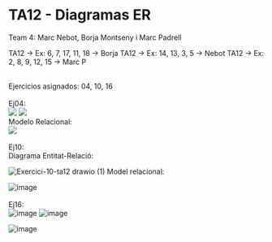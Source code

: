 # TA12 - Diagramas ER
Team 4: Marc Nebot, Borja Montseny i Marc Padrell

TA12 -> Ex: 6, 7, 17, 11, 18 -> Borja 
TA12 -> Ex: 14, 13, 3, 5 -> Nebot 
TA12 -> Ex: 2, 8, 9, 12, 15 -> Marc P

<br>
Ejercicios asignados: 04, 10, 16 <br>
<br>
Ej04: <br>
<img src="https://cdn.discordapp.com/attachments/959500501957877760/966295185266991134/unknown.png">
<img src="https://cdn.discordapp.com/attachments/959500501957877760/966641394435391568/unknown.png">
<br>
Modelo Relacional: <br>
<img src="https://cdn.discordapp.com/attachments/959500501957877760/966636834782347274/unknown.png">
<br><br>
Ej10: <br>
Diagrama Entitat-Relació:

![Exercici-10-ta12 drawio (1)](https://user-images.githubusercontent.com/79224406/164423783-ce10b2a3-93f5-4661-99df-ebb0c1b22a3d.png)
Model relacional: <br>

![image](https://user-images.githubusercontent.com/79224406/164423346-d632586e-b2cd-4486-b6ce-0ade096c0c06.png)
<br><br>
Ej16: <br>
![image](https://user-images.githubusercontent.com/103039613/164343445-79358ed2-0add-4427-a67e-f03d2309e3f0.png)
![image](https://user-images.githubusercontent.com/103039613/164432849-e4cd3f12-692b-4b03-bf63-3e58cf8b4e9c.png)

![image](https://user-images.githubusercontent.com/103039613/164432954-76efa8e5-d687-4575-a4ea-7cbb67426158.png)
